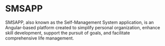 # SMSAPP
SMSAPP, also known as the Self-Management System application, is an Angular-based platform created to simplify personal organization, enhance skill development, support the pursuit of goals, and facilitate comprehensive life management.
